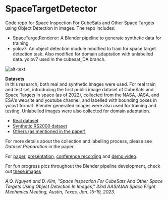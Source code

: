 # SpaceTargetDetector
Code repo for Space Inspection For CubeSats and Other Space Targets using Object Detection in images. The repo includes:
- SpaceTargetRenderer: A Blender pipeline to generate synthetic data for training
- yolov7: An object detection module modified to train for space target detection task. Also modified for domain adaptation with unlabelled data. yolov7 used in the cubesat_DA branch. 

![alt-text](https://github.com/BatmanofZuhandArrgh/SpaceTargetDetector/blob/main/demo.gif)

**Datasets**\
In this research, both real and synthetic images were used. For real train and test set, introducing the first public image dataset of CubeSats and Space Targets in space (as of 2022), collected from the NASA, JASA, and ESA's website and youtube channel, and labelled with bounding boxes in yolov1 format. Blender generated images were also used for training and testing. Unlabelled images were also collected for domain adaptation.
- [Real dataset](https://mailuc-my.sharepoint.com/:u:/g/personal/kim3dn_ucmail_uc_edu/EfLARE6IQeJPm8qDYljCcCABd0AaqbTedxHxT0f-2MsVbQ?e=OySZE6)
- [Synthetic RS2000 dataset](https://mailuc-my.sharepoint.com/:u:/g/personal/kim3dn_ucmail_uc_edu/EXvRBkXG3r9Kqcj3LjGBXRsBTQHsx8Wx3EP9ppTKvybEuQ?e=EwKL9f)
- [Others (as mentioned in the paper)](https://mailuc-my.sharepoint.com/:f:/g/personal/kim3dn_ucmail_uc_edu/Eut4qyeg8q1OrtJ9QQpZMt4BljlAlihAEyS3uI9e_s-pGA?e=fgBUwG)

For more details about the collection and labelling process, please see *Dataset Preparation* in the paper.

For [paper](https://github.com/BatmanofZuhandArrgh/SpaceTargetDetector/blob/main/SpaceInspection_paper.pdf), [presentation](https://github.com/BatmanofZuhandArrgh/SpaceTargetDetector/blob/main/SpaceInspection_presentation.pptx), [conference recording](https://youtu.be/jCugRKsp0P0) and [demo video](https://youtu.be/9Um3asCXYww).

For fun progress pics throughout the Blender pipeline development, check out [these images](https://mailuc-my.sharepoint.com/:f:/g/personal/kim3dn_ucmail_uc_edu/EiIf4U2r4HFOl5BoS2s-JGEBBa833oUDO4cE9xXxWbHdkQ?e=ROrYTi)


*A.Q. Nguyen and D. Kim, "Space Inspection For CubeSats And Other Space Targets Using Object Detection In Images," 33rd AAS/AIAA Space Flight Mechanics Meeting, Austin, Texas, Jan. 15-19, 2023.*